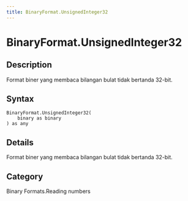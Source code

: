 ```yaml
---
title: BinaryFormat.UnsignedInteger32
---
```


# BinaryFormat.UnsignedInteger32


## Description

Format biner yang membaca bilangan bulat tidak bertanda 32-bit.


## Syntax

```powerquery
BinaryFormat.UnsignedInteger32(
    binary as binary
) as any
```


## Details

Format biner yang membaca bilangan bulat tidak bertanda 32-bit.



## Category
Binary Formats.Reading numbers
